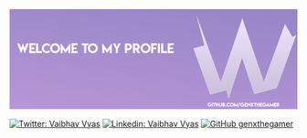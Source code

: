 ![banner]


[![Twitter: Vaibhav Vyas](https://img.shields.io/twitter/follow/GenxTheGamer?style=social)](https://twitter.com/genxthegamer)
[![Linkedin: Vaibhav Vyas](https://img.shields.io/badge/-Vaibhav_Vyas-blue?style=flat-square&logo=Linkedin&logoColor=white&link=https://www.linkedin.com/in/vaibhav-vyas-b06103193//)](https://www.linkedin.com/in/vaibhav-vyas-b06103193/)
[![GitHub genxthegamer](https://img.shields.io/github/followers/genxthegamer?label=Github&style=social)](https://github.com/genxthegamer)



[banner]: https://raw.githubusercontent.com/genxthegamer/genxthegamer/master/BannerGithub.png
